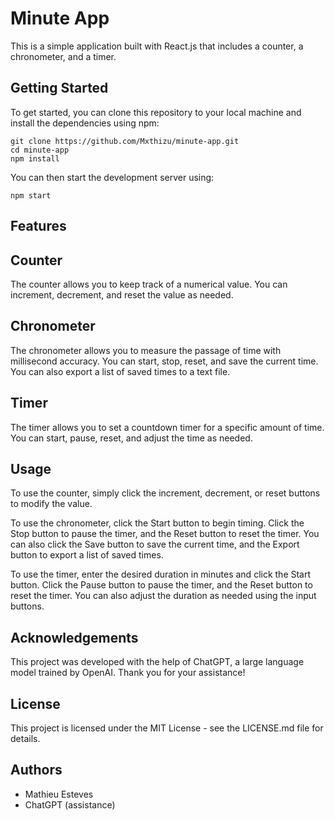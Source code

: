 # Minute App

This is a simple application built with React.js that includes a counter, a chronometer, and a timer.

## Getting Started

To get started, you can clone this repository to your local machine and install the dependencies using npm:

```
git clone https://github.com/Mxthizu/minute-app.git
cd minute-app
npm install
```

You can then start the development server using:

```
npm start
```

## Features

## Counter
The counter allows you to keep track of a numerical value. You can increment, decrement, and reset the value as needed.

## Chronometer
The chronometer allows you to measure the passage of time with millisecond accuracy. You can start, stop, reset, and save the current time. You can also export a list of saved times to a text file.

## Timer
The timer allows you to set a countdown timer for a specific amount of time. You can start, pause, reset, and adjust the time as needed.

## Usage

To use the counter, simply click the increment, decrement, or reset buttons to modify the value.

To use the chronometer, click the Start button to begin timing. Click the Stop button to pause the timer, and the Reset button to reset the timer. You can also click the Save button to save the current time, and the Export button to export a list of saved times.

To use the timer, enter the desired duration in minutes and click the Start button. Click the Pause button to pause the timer, and the Reset button to reset the timer. You can also adjust the duration as needed using the input buttons.

## Acknowledgements

This project was developed with the help of ChatGPT, a large language model trained by OpenAI. Thank you for your assistance!

## License

This project is licensed under the MIT License - see the LICENSE.md file for details.

## Authors

* Mathieu Esteves
* ChatGPT (assistance)
